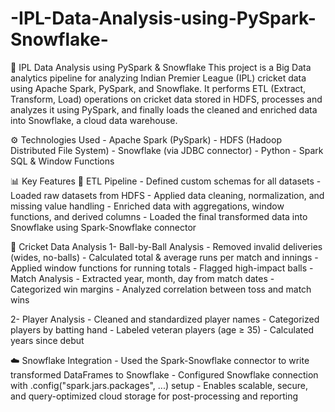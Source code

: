 # -IPL-Data-Analysis-using-PySpark-Snowflake-

🏏 IPL Data Analysis using PySpark & Snowflake
This project is a Big Data analytics pipeline for analyzing Indian Premier League (IPL) cricket data using Apache Spark, PySpark, and Snowflake. It performs ETL (Extract, Transform, Load) operations on cricket data stored in HDFS, processes and analyzes it using PySpark, and finally loads the cleaned and enriched data into Snowflake, a cloud data warehouse.

⚙️ Technologies Used
     - Apache Spark (PySpark)
     - HDFS (Hadoop Distributed File System)
     - Snowflake (via JDBC connector)
     - Python
     - Spark SQL & Window Functions

📊 Key Features
🧹 ETL Pipeline
     - Defined custom schemas for all datasets
     - Loaded raw datasets from HDFS
     - Applied data cleaning, normalization, and missing value handling
     - Enriched data with aggregations, window functions, and derived columns
     - Loaded the final transformed data into Snowflake using Spark-Snowflake connector

🏏 Cricket Data Analysis
1- Ball-by-Ball Analysis
     - Removed invalid deliveries (wides, no-balls)
     - Calculated total & average runs per match and innings
     - Applied window functions for running totals
     - Flagged high-impact balls
     - Match Analysis
     - Extracted year, month, day from match dates
     - Categorized win margins
     - Analyzed correlation between toss and match wins

2- Player Analysis
    - Cleaned and standardized player names
    - Categorized players by batting hand
    - Labeled veteran players (age ≥ 35)
    - Calculated years since debut

☁️ Snowflake Integration
    - Used the Spark-Snowflake connector to write transformed DataFrames to Snowflake
    - Configured Snowflake connection with .config("spark.jars.packages", ...) setup
    - Enables scalable, secure, and query-optimized cloud storage for post-processing and reporting
